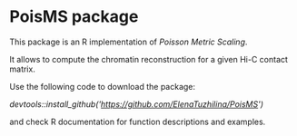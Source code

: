 # PoisMS package
This package is an R implementation of *Poisson Metric Scaling*. 

It allows to compute the chromatin reconstruction for a given Hi-C contact matrix.

Use the following code to download the package:

*devtools::install_github('https://github.com/ElenaTuzhilina/PoisMS')*

and check R documentation for function descriptions and examples.
